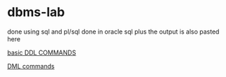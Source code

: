 # dbms-lab
done using sql and pl/sql
done in oracle sql plus
the output is also pasted here

<a href='https://github.com/joel-tm/dbms-lab/tree/main/experiment2'>basic DDL COMMANDS</a> 

<a href='https://github.com/joel-tm/dbms-lab/tree/main/experiment3'>DML commands
